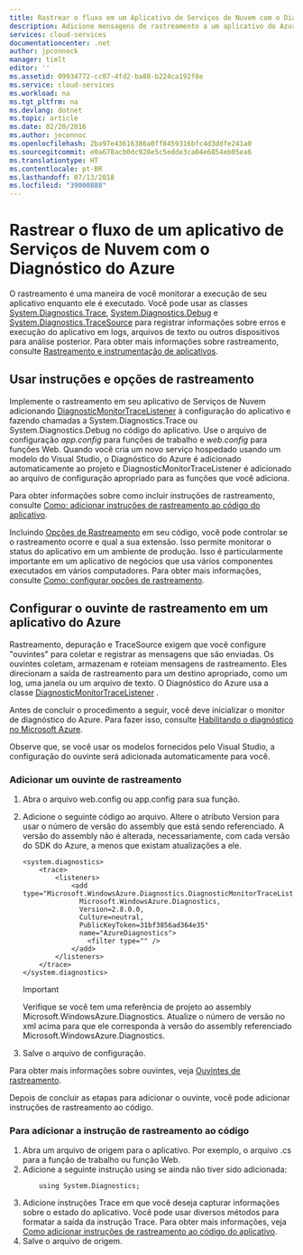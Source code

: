 ```yaml
---
title: Rastrear o fluxo em um Aplicativo de Serviços de Nuvem com o Diagnóstico do Azure | Microsoft Docs
description: Adicione mensagens de rastreamento a um aplicativo do Azure para ajudar a depurar, medir o desempenho, monitorar, realizar a análise de tráfego e muito mais.
services: cloud-services
documentationcenter: .net
author: jpconnock
manager: timlt
editor: ''
ms.assetid: 09934772-cc07-4fd2-ba88-b224ca192f8e
ms.service: cloud-services
ms.workload: na
ms.tgt_pltfrm: na
ms.devlang: dotnet
ms.topic: article
ms.date: 02/20/2016
ms.author: jeconnoc
ms.openlocfilehash: 2ba97e43616386a0ff8459316bfc4d3ddfe241a0
ms.sourcegitcommit: e0a678acb0dc928e5c5edde3ca04e6854eb05ea6
ms.translationtype: HT
ms.contentlocale: pt-BR
ms.lasthandoff: 07/13/2018
ms.locfileid: "39000888"
---
```

# <a name="trace-the-flow-of-a-cloud-services-application-with-azure-diagnostics"></a>Rastrear o fluxo de um aplicativo de Serviços de Nuvem com o Diagnóstico do Azure
O rastreamento é uma maneira de você monitorar a execução de seu aplicativo enquanto ele é executado. Você pode usar as classes [System.Diagnostics.Trace](https://msdn.microsoft.com/library/system.diagnostics.trace.aspx), [System.Diagnostics.Debug](https://msdn.microsoft.com/library/system.diagnostics.debug.aspx) e [System.Diagnostics.TraceSource](https://msdn.microsoft.com/library/system.diagnostics.tracesource.aspx) para registrar informações sobre erros e execução do aplicativo em logs, arquivos de texto ou outros dispositivos para análise posterior. Para obter mais informações sobre rastreamento, consulte [Rastreamento e instrumentação de aplicativos](https://msdn.microsoft.com/library/zs6s4h68.aspx).

## <a name="use-trace-statements-and-trace-switches"></a>Usar instruções e opções de rastreamento
Implemente o rastreamento em seu aplicativo de Serviços de Nuvem adicionando [DiagnosticMonitorTraceListener](https://msdn.microsoft.com/library/azure/microsoft.windowsazure.diagnostics.diagnosticmonitortracelistener.aspx) à configuração do aplicativo e fazendo chamadas a System.Diagnostics.Trace ou System.Diagnostics.Debug no código do aplicativo. Use o arquivo de configuração *app.config* para funções de trabalho e *web.config* para funções Web. Quando você cria um novo serviço hospedado usando um modelo do Visual Studio, o Diagnóstico do Azure é adicionado automaticamente ao projeto e DiagnosticMonitorTraceListener é adicionado ao arquivo de configuração apropriado para as funções que você adiciona.

Para obter informações sobre como incluir instruções de rastreamento, consulte [Como: adicionar instruções de rastreamento ao código do aplicativo](https://msdn.microsoft.com/library/zd83saa2.aspx).

Incluindo [Opções de Rastreamento](https://msdn.microsoft.com/library/3at424ac.aspx) em seu código, você pode controlar se o rastreamento ocorre e qual a sua extensão. Isso permite monitorar o status do aplicativo em um ambiente de produção. Isso é particularmente importante em um aplicativo de negócios que usa vários componentes executados em vários computadores. Para obter mais informações, consulte [Como: configurar opções de rastreamento](https://msdn.microsoft.com/library/t06xyy08.aspx).

## <a name="configure-the-trace-listener-in-an-azure-application"></a>Configurar o ouvinte de rastreamento em um aplicativo do Azure
Rastreamento, depuração e TraceSource exigem que você configure "ouvintes" para coletar e registrar as mensagens que são enviadas. Os ouvintes coletam, armazenam e roteiam mensagens de rastreamento. Eles direcionam a saída de rastreamento para um destino apropriado, como um log, uma janela ou um arquivo de texto. O Diagnóstico do Azure usa a classe [DiagnosticMonitorTraceListener](https://msdn.microsoft.com/library/azure/microsoft.windowsazure.diagnostics.diagnosticmonitortracelistener.aspx) .

Antes de concluir o procedimento a seguir, você deve inicializar o monitor de diagnóstico do Azure. Para fazer isso, consulte [Habilitando o diagnóstico no Microsoft Azure](cloud-services-dotnet-diagnostics.md).

Observe que, se você usar os modelos fornecidos pelo Visual Studio, a configuração do ouvinte será adicionada automaticamente para você.

### <a name="add-a-trace-listener"></a>Adicionar um ouvinte de rastreamento
1. Abra o arquivo web.config ou app.config para sua função.
2. Adicione o seguinte código ao arquivo. Altere o atributo Version para usar o número de versão do assembly que está sendo referenciado. A versão do assembly não é alterada, necessariamente, com cada versão do SDK do Azure, a menos que existam atualizações a ele.
   
    ```
    <system.diagnostics>
        <trace>
            <listeners>
                <add type="Microsoft.WindowsAzure.Diagnostics.DiagnosticMonitorTraceListener,
                  Microsoft.WindowsAzure.Diagnostics,
                  Version=2.8.0.0,
                  Culture=neutral,
                  PublicKeyToken=31bf3856ad364e35"
                  name="AzureDiagnostics">
                    <filter type="" />
                </add>
            </listeners>
        </trace>
    </system.diagnostics>
    ```
   > [!IMPORTANT]
   > Verifique se você tem uma referência de projeto ao assembly Microsoft.WindowsAzure.Diagnostics. Atualize o número de versão no xml acima para que ele corresponda à versão do assembly referenciado Microsoft.WindowsAzure.Diagnostics.
   > 
   > 
3. Salve o arquivo de configuração.

Para obter mais informações sobre ouvintes, veja [Ouvintes de rastreamento](https://msdn.microsoft.com/library/4y5y10s7.aspx).

Depois de concluir as etapas para adicionar o ouvinte, você pode adicionar instruções de rastreamento ao código.

### <a name="to-add-trace-statement-to-your-code"></a>Para adicionar a instrução de rastreamento ao código
1. Abra um arquivo de origem para o aplicativo. Por exemplo, o arquivo <RoleName>.cs para a função de trabalho ou função Web.
2. Adicione a seguinte instrução using se ainda não tiver sido adicionada:
    ```
        using System.Diagnostics;
    ```
3. Adicione instruções Trace em que você deseja capturar informações sobre o estado do aplicativo. Você pode usar diversos métodos para formatar a saída da instrução Trace. Para obter mais informações, veja [Como adicionar instruções de rastreamento ao código do aplicativo](https://msdn.microsoft.com/library/zd83saa2.aspx).
4. Salve o arquivo de origem.

